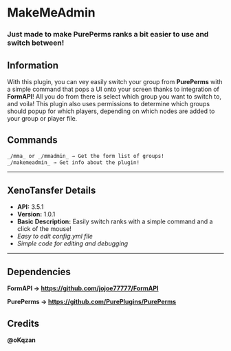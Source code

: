# MakeMeAdmin

### Just made to make PurePerms ranks a bit easier to use and switch between!

## Information

With this plugin, you can vey easily switch your group from **PurePerms** with a simple command that pops a UI onto your screen thanks to integration of **FormAPI**! All you do from there is select which group you want to switch to, and voila! This plugin also uses permissions to determine which groups should popup for which players, depending on which nodes are added to your group or player file.
## Commands
```diff
_/mma_ or _/mmadmin_ → Get the form list of groups!
_/makemeadmin_ → Get info about the plugin!
```
***

## XenoTansfer Details
* **API:** 3.5.1
* **Version:** 1.0.1
* **Basic Description:** Easily switch ranks with a simple command and a click of the mouse!
* *Easy to edit config.yml file*
* *Simple code for editing and debugging*
***

## Dependencies
**FormAPI →  https://github.com/jojoe77777/FormAPI**

**PurePerms → https://github.com/PurePlugins/PurePerms**

## Credits
**@oKqzan**

